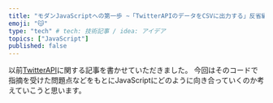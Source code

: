 ```yaml
---
title: "モダンJavaScriptへの第一歩 ~「TwitterAPIのデータをCSVに出力する」反省編~"
emoji: "😽"
type: "tech" # tech: 技術記事 / idea: アイデア
topics: ["JavaScript"]
published: false
---
```


以前[TwitterAPI](https://zenn.dev/ryusou/articles/twitterapi-writecsv)に関する記事を書かせていただきました。
今回はそのコードで指摘を受けた問題点などをもとにJavaScriptにどのように向き合っていくのか考えていこうと思います。

